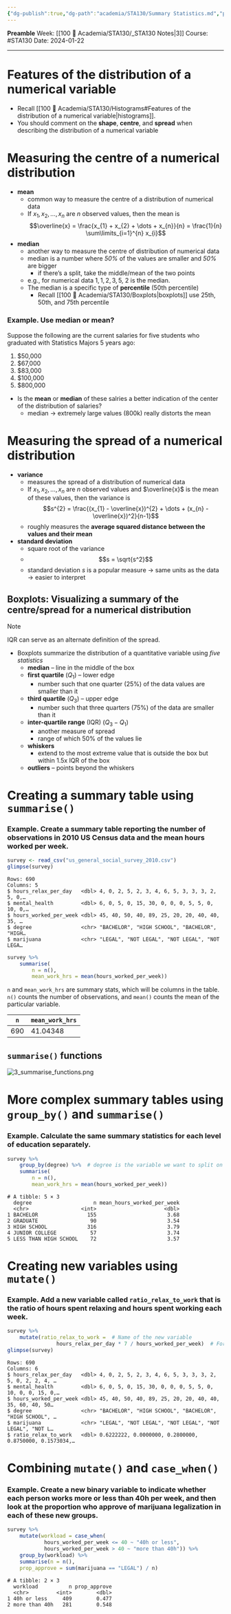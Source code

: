 ```yaml
---
{"dg-publish":true,"dg-path":"academia/STA130/Summary Statistics.md","permalink":"/academia/sta-130/summary-statistics/","created":"2024-01-23T19:02:38.754-05:00","updated":"2024-01-23T20:51:46.815-05:00"}
---
```


**Preamble**
Week: [[100 📒 Academia/STA130/_STA130 Notes\|3]]
Course: #STA130
Date: 2024-01-22

---
# Features of the distribution of a numerical variable

- Recall [[100 📒 Academia/STA130/Histograms#Features of the distribution of a numerical variable\|histograms]].
- You should comment on the **shape**, **centre**, and **spread** when describing the distribution of a numerical variable

# Measuring the **centre** of a numerical distribution

- **mean**
	- common way to measure the centre of a distribution of numerical data
	- If $x_{1}, x_{2}, \dots, x_{n}$ are $n$ observed values, then the mean is
	  $$\overline{x} = \frac{x_{1} + x_{2} + \dots + x_{n}}{n}
	  = \frac{1}{n} \sum\limits_{i=1}^{n} x_{i}$$
- **median**
	- another way to measure the centre of distribution of numerical data
	- median is a number where *50%* of the values are smaller and *50%* are bigger
		- if there’s a split, take the middle/mean of the two points
	- e.g., for numerical data $1,1,2,3,5$, 2 is the median.
	- The median is a specific type of **percentile** (50th percentile)
		- Recall [[100 📒 Academia/STA130/Boxplots\|boxplots]] use 25th, 50th, and 75th percentile

### Example. Use median or mean?

Suppose the following are the current salaries for five students who graduated with Statistics Majors 5 years ago:
1. $50,000
2. $67,000
3. $83,000
4. $100,000
5. $800,000

- Is the **mean** or **median** of these salries a better indication of the center of the distribution of salaries?
	- median → extremely large values (800k) really distorts the mean

# Measuring the **spread** of a numerical distribution

- **variance**
	- measures the spread of a distribution of numerical data
	- If $x_{1}, x_{2}, \dots, x_{n}$ are $n$ observed values and $\overline{x}$ is the mean of these values, then the variance is
	  $$s^{2} = \frac{(x_{1} - \overline{x})^{2} + \dots + (x_{n} - \overline{x})^2}{n-1}$$
	- roughly measures the **average squared distance between the values and their mean**
- **standard deviation**
	- square root of the variance
	- $$s = \sqrt{s^2}$$
	- standard deviation $s$ is a popular measure → same units as the data → easier to interpret

## Boxplots: Visualizing a summary of the centre/spread for a numerical distribution

> [!note]
> IQR can serve as an alternate definition of the spread.

- Boxplots summarize the distribution of a quantitative variable using *five statistics*
	- **median** – line in the middle of the box
	- **first quartile** ($Q_{1}$) – lower edge
		- number such that one quarter (25%) of the data values are smaller than it
	- **third quartile** ($Q_{3}$) – upper edge
		- number such that three quarters (75%) of the data are smaller than it
	- **inter-quartile range** (IQR) ($Q_{3} - Q_{1}$)
		- another measure of spread
		- range of which 50% of the values lie
	- **whiskers**
		- extend to the most extreme value that is outside the box but within 1.5x IQR of the box
	- **outliers** – points beyond the whiskers

# Creating a summary table using `summarise()`

### Example. Create a summary table reporting the number of observations in 2010 US Census data and the mean hours worked per week.

```r
survey <- read_csv("us_general_social_survey_2010.csv")
glimpse(survey)
```

```
Rows: 690
Columns: 5
$ hours_relax_per_day   <dbl> 4, 0, 2, 5, 2, 3, 4, 6, 5, 3, 3, 3, 2, 5, 0,…
$ mental_health         <dbl> 6, 0, 5, 0, 15, 30, 0, 0, 0, 5, 5, 0, 10, 0,…
$ hours_worked_per_week <dbl> 45, 40, 50, 40, 89, 25, 20, 20, 40, 40, 35, …
$ degree                <chr> "BACHELOR", "HIGH SCHOOL", "BACHELOR", "HIGH…
$ marijuana             <chr> "LEGAL", "NOT LEGAL", "NOT LEGAL", "NOT LEGA…
```

```r
survey %>%
	summarise(
		n = n(),
		mean_work_hrs = mean(hours_worked_per_week))
```
`n` and `mean_work_hrs` are summary stats, which will be columns in the table. `n()` counts the number of observations, and `mean()` counts the mean of the particular variable.

| `n`  | `mean_work_hrs`  |
|---|---|
|690|41.04348|

## `summarise()` functions

![3_summarise_functions.png](/img/user/Files/sta130/3_summarise_functions.png)

# More complex summary tables using `group_by()` and `summarise()`

### Example. Calculate the same summary statistics for each level of education separately.

```r
survey %>%
	group_by(degree) %>%  # degree is the variable we want to split on
	summarise(
		n = n(),
		mean_work_hrs = mean(hours_worked_per_week))
```

```
# A tibble: 5 × 3
  degree                    n mean_hours_worked_per_week
  <chr>                 <int>                      <dbl>
1 BACHELOR                155                       3.68
2 GRADUATE                 90                       3.54
3 HIGH SCHOOL             316                       3.79
4 JUNIOR COLLEGE           57                       3.74
5 LESS THAN HIGH SCHOOL    72                       3.57
```

# Creating new variables using `mutate()`

### Example. Add a new variable called `ratio_relax_to_work` that is the ratio of hours spent relaxing and hours spent working each week.

```r
survey %>%
	mutate(ratio_relax_to_work =  # Name of the new variable
				hours_relax_per_day * 7 / hours_worked_per_week)  # Formula based on existing variables
glimpse(survey)
```

```
Rows: 690
Columns: 6
$ hours_relax_per_day   <dbl> 4, 0, 2, 5, 2, 3, 4, 6, 5, 3, 3, 3, 2, 5, 0, 2, 2, 4, …
$ mental_health         <dbl> 6, 0, 5, 0, 15, 30, 0, 0, 0, 5, 5, 0, 10, 0, 0, 15, 0,…
$ hours_worked_per_week <dbl> 45, 40, 50, 40, 89, 25, 20, 20, 40, 40, 35, 60, 40, 50…
$ degree                <chr> "BACHELOR", "HIGH SCHOOL", "BACHELOR", "HIGH SCHOOL", …
$ marijuana             <chr> "LEGAL", "NOT LEGAL", "NOT LEGAL", "NOT LEGAL", "NOT L…
$ ratio_relax_to_work   <dbl> 0.6222222, 0.0000000, 0.2800000, 0.8750000, 0.1573034,…
```

# Combining `mutate()` and `case_when()`

### Example. Create a new binary variable to indicate whether each person works more or less than 40h per week, and then look at the proportion who approve of marijuana legalization in each of these new groups.

```r
survey %>%
	mutate(workload = case_when(
			hours_worked_per_week <= 40 ~ "40h or less",
			hours_worked_per_week > 40 ~ "more than 40h")) %>%
	group_by(workload) %>%
	summarise(n = n(),
	prop_approve = sum(marijuana == "LEGAL") / n)
```

```
# A tibble: 2 × 3
  workload          n prop_approve
  <chr>         <int>        <dbl>
1 40h or less     409        0.477
2 more than 40h   281        0.548
```